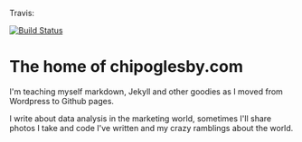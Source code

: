 Travis:

[![Build Status](https://travis-ci.org/chipoglesby/chipoglesby.github.io.svg?branch=master)](https://travis-ci.org/chipoglesby/chipoglesby.github.io)

# The home of chipoglesby.com

I'm teaching myself markdown, Jekyll and other goodies as I moved from Wordpress
to Github pages.

I write about data analysis in the marketing world, sometimes I'll share photos
I take and code I've written and my crazy ramblings about the world.
